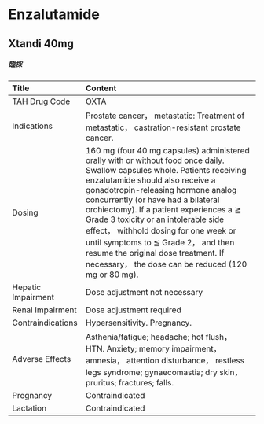 # Enzalutamide

## Xtandi 40mg

##### 臨採

| Title              | Content                                                                                                                                                                                                                                                                                                                                                                                                                                                                                                      |
|:-------------------|:-------------------------------------------------------------------------------------------------------------------------------------------------------------------------------------------------------------------------------------------------------------------------------------------------------------------------------------------------------------------------------------------------------------------------------------------------------------------------------------------------------------|
| TAH Drug Code      | OXTA                                                                                                                                                                                                                                                                                                                                                                                                                                                                                                         |
| Indications        | Prostate cancer， metastatic: Treatment of metastatic， castration-resistant prostate cancer.                                                                                                                                                                                                                                                                                                                                                                                                                |
| Dosing             | 160 mg (four 40 mg capsules) administered orally with or without food once daily. Swallow capsules whole. Patients receiving enzalutamide should also receive a gonadotropin-releasing hormone analog concurrently (or have had a bilateral orchiectomy). If a patient experiences a ≧ Grade 3 toxicity or an intolerable side effect， withhold dosing for one week or until symptoms to ≦ Grade 2， and then resume the original dose treatment. If necessary， the dose can be reduced (120 mg or 80 mg). |
| Hepatic Impairment | Dose adjustment not necessary                                                                                                                                                                                                                                                                                                                                                                                                                                                                                |
| Renal Impairment   | Dose adjustment required                                                                                                                                                                                                                                                                                                                                                                                                                                                                                     |
| Contraindications  | Hypersensitivity. Pregnancy.                                                                                                                                                                                                                                                                                                                                                                                                                                                                                 |
| Adverse Effects    | Asthenia/fatigue; headache; hot flush， HTN. Anxiety; memory impairment， amnesia， attention disturbance， restless legs syndrome; gynaecomastia; dry skin， pruritus; fractures; falls.                                                                                                                                                                                                                                                                                                                    |
| Pregnancy          | Contraindicated                                                                                                                                                                                                                                                                                                                                                                                                                                                                                              |
| Lactation          | Contraindicated                                                                                                                                                                                                                                                                                                                                                                                                                                                                                              |

